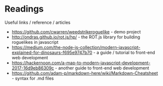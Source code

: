 # Readings

Useful links / reference / articles

* https://github.com/cwarren/weedstrikeroguelike - demo project
* http://ondras.github.io/rot.js/hp/ - the ROT.js library for building roguelikes in javascript
* https://medium.com/the-node-js-collection/modern-javascript-explained-for-dinosaurs-f695e9747b70 - a guide / tutorial to front-end web development
* https://hackernoon.com/a-map-to-modern-javascript-development-2017-16d9eb86309c - another guide to front-end web development
* https://github.com/adam-p/markdown-here/wiki/Markdown-Cheatsheet - syntax for .md files
